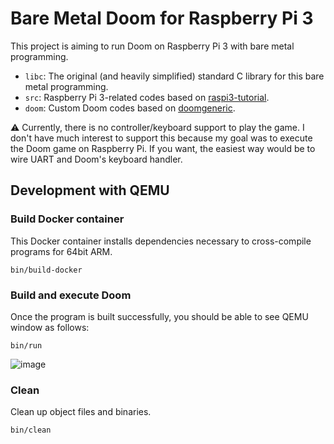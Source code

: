 # Bare Metal Doom for Raspberry Pi 3

This project is aiming to run Doom on Raspberry Pi 3 with bare metal programming.

- `libc`: The original (and heavily simplified) standard C library for this bare metal programming.
- `src`: Raspberry Pi 3-related codes based on [raspi3-tutorial](https://github.com/bztsrc/raspi3-tutorial).
- `doom`: Custom Doom codes based on [doomgeneric](https://github.com/ozkl/doomgeneric).

⚠️ Currently, there is no controller/keyboard support to play the game. I don't have much interest to support this because my goal was to execute the Doom game on Raspberry Pi. If you want, the easiest way would be to wire UART and Doom's keyboard handler.

## Development with QEMU
### Build Docker container
This Docker container installs dependencies necessary to cross-compile programs for 64bit ARM.
```
bin/build-docker
```

### Build and execute Doom
Once the program is built successfully, you should be able to see QEMU window as follows:
```
bin/run
```
![image](https://github.com/user-attachments/assets/397f1f97-31ec-4243-a03a-00cb195b8e73)

### Clean
Clean up object files and binaries.
```
bin/clean
```
